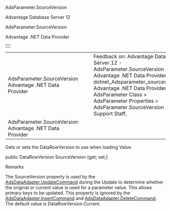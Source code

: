 AdsParameter.SourceVersion




Advantage Database Server 12  

AdsParameter.SourceVersion

Advantage .NET Data Provider

|  |
| --- |
|  |

|  |  |  |  |  |
| --- | --- | --- | --- | --- |
| AdsParameter.SourceVersion  Advantage .NET Data Provider |  |  | Feedback on: Advantage Database Server 12 - AdsParameter.SourceVersion Advantage .NET Data Provider dotnet\_Adsparameter\_sourceversion Advantage .NET Data Provider > AdsParameter Class > AdsParameter Properties > AdsParameter.SourceVersion / Dear Support Staff, |  |
| AdsParameter.SourceVersion  Advantage .NET Data Provider |  |  |  |  |

Gets or sets the DataRowVersion to use when loading Value.

public DataRowVersion SourceVersion {get; set;}

Remarks

The SourceVersion property is used by the [AdsDataAdapter.UpdateCommand](dotnet_adsdataadapter_updatecommand.htm) during the Update to determine whether the original or current value is used for a parameter value. This allows primary keys to be updated. This property is ignored by the [AdsDataAdapter.InsertCommand](dotnet_adsdataadapter_insertcommand.htm) and [AdsDataAdapter.DeleteCommand](dotnet_adsdataadapter_deletecommand.htm). The default value is DataRowVersion.Current.